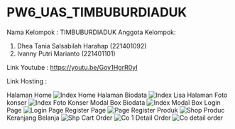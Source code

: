 # PW6_UAS_TIMBUBURDIADUK

Nama Kelompok : TIMBUBURDIADUK
Anggota Kelompok:
1. Dhea Tania Salsabilah Harahap (221401092)
2. Ivanny Putri Marianto (221401101)


Link Youtube : https://youtu.be/Goy1HgrR0yI

Link Hosting :



Halaman Home
![Index Home](https://github.com/PD6-dhea-092/epicblinkz_UAS_LAB_BD6_092_098_101_136/assets/114650981/406404d1-00ea-499d-9ec6-7108a3c17f55)
Halaman Biodata
![Index Lisa](https://github.com/PD6-dhea-092/epicblinkz_UAS_LAB_BD6_092_098_101_136/assets/114650981/94b30719-9b97-48cd-8874-addf944f1eec)
Halaman Foto konser
![Index Foto Konser](https://github.com/PD6-dhea-092/epicblinkz_UAS_LAB_BD6_092_098_101_136/assets/114650981/76811479-a3d6-4f30-a49d-75c50ebf7445)
Modal Box Biodata
![Index Modal Box](https://github.com/PD6-dhea-092/epicblinkz_UAS_LAB_BD6_092_098_101_136/assets/114650981/60303bcb-19de-4f34-8e1b-8a68cce9b509)
Login Page
![Login Page](https://github.com/PD6-dhea-092/epicblinkz_UAS_LAB_BD6_092_098_101_136/assets/114650981/e0295113-1beb-4f48-910e-c5af04aa2d50)
Register Page
![Page Register](https://github.com/PD6-dhea-092/epicblinkz_UAS_LAB_BD6_092_098_101_136/assets/114650981/0e5a6f2c-b94a-42db-b16a-024a308b2b56)
Produk
![Shop Produc](https://github.com/PD6-dhea-092/epicblinkz_UAS_LAB_BD6_092_098_101_136/assets/114650981/857d9170-b319-45c6-be99-05575412ea02)
Keranjang Belanja
![Shp Cart](https://github.com/PD6-dhea-092/epicblinkz_UAS_LAB_BD6_092_098_101_136/assets/114650981/1fc53c15-5e62-4d9b-aa16-33259459401e)
Order
![Co 1](https://github.com/PD6-dhea-092/epicblinkz_UAS_LAB_BD6_092_098_101_136/assets/114650981/f2b55368-1f23-4260-8695-472aeecceec0)
Detail Order
![Co detail order](https://github.com/PD6-dhea-092/epicblinkz_UAS_LAB_BD6_092_098_101_136/assets/114650981/550fb7cb-1498-4f5e-9a19-1d236f76ba06)
